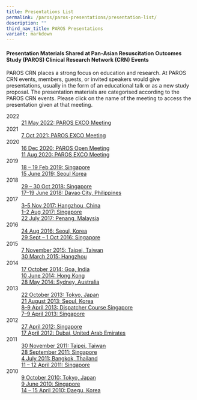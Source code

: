 ```yaml
---
title: Presentations List
permalink: /paros/paros-presentations/presentation-list/
description: ""
third_nav_title: PAROS Presentations
variant: markdown
---
```

#### Presentation Materials Shared at Pan-Asian Resuscitation Outcomes Study (PAROS) Clinical Research Network (CRN) Events

PAROS CRN places a strong focus on education and research. At PAROS CRN events, members, guests, or invited speakers would give presentations, usually in the form of an educational talk or as a new study proposal. The presentation materials are categorised according to the PAROS CRN events. Please click on the name of the meeting to access the presentation given at that meeting.

<dl>
	<dt>
		2022
	</dt>
	<dd>
		<a href="/paros/paros-presentations/21-may-2022-paros-exco-meeting/">21 May 2022: PAROS EXCO Meeting</a>
	</dd>
	<dt>
		2021
	</dt>
	<dd>
		<a href="/paros/paros-presentations/7-oct-2021-paros-exco-meeting/">7 Oct 2021: PAROS EXCO Meeting</a>
	</dd>
	<dt>
		2020
	</dt>
	<dd>
		<a href="/paros/paros-presentations/16-dec-2020-paros-open-meeting/">16 Dec 2020: PAROS Open Meeting</a>
	</dd>
	<dd>
		<a href="/paros/paros-presentations/11-aug-2020-paros-exco-meeting/">11 Aug 2020: PAROS EXCO Meeting</a>
	</dd>
	<dt>
		2019
	</dt>
	<dd>
		<a href="/paros/paros-presentations/18-19-feb-2019-singapore/">18 – 19 Feb 2019: Singapore</a>
	</dd>
	<dd>
		<a href="/paros/paros-presentations/15-june-2019-seoul-korea/">15 June 2019: Seoul Korea</a>
	</dd>
	<dt>
		2018
	</dt>
	<dd>
		<a href="/paros/paros-presentations/29-30-oct-2018-singapore/">29 – 30 Oct 2018: Singapore</a>
	</dd>
	<dd>
		<a href="/paros/paros-presentations/17-19-june-2018-davao-city-philippines/">17–19 June 2018: Davao City, Philippines</a>
	</dd>
	<dt>
		2017
	</dt>
	<dd>
		<a href="/paros/paros-presentations/3-5-nov-2017-hangzhou-china/">3–5 Nov 2017: Hangzhou, China</a>
	</dd>
	<dd>
		<a href="/paros/paros-presentations/1-2-aug-2017-singapore/">1–2 Aug 2017: Singapore</a>
	</dd>
	<dd>
		<a href="/paros/paros-presentations/22-july-2017-penang-malaysia/">22 July 2017: Penang, Malaysia</a>
	</dd>
	<dt>
		2016
	</dt>
	<dd>
		<a href="/paros/paros-presentations/24-aug-2016-seoul-korea/">24 Aug 2016: Seoul, Korea</a>
	</dd>
	<dd>
		<a href="/paros/paros-presentations/29-sept-1-oct-2016-singapore/">29 Sept – 1 Oct 2016: Singapore</a>
	</dd>
	<dt>
		2015
	</dt>
	<dd>
		<a href="/paros/paros-presentations/7-november-2015-taipei-taiwan/">7 November 2015: Taipei, Taiwan</a>
	</dd>
	<dd>
		<a href="/paros/paros-presentations/30-march-2015-hangzhou/">30 March 2015: Hangzhou</a>
	</dd>
	<dt>
		2014
	</dt>
	<dd>
		<a href="/paros/paros-presentations/17-october-2014-goa-india/">17 October 2014: Goa, India</a>
	</dd>
	<dd>
		<a href="/paros/paros-presentations/10-june-2014-hong-kong/">10 June 2014: Hong Kong</a>
	</dd>
	<dd>
		<a href="/paros/paros-presentations/28-may-2014-sydney-australia/">28 May 2014: Sydney, Australia</a>
	</dd>
	<dt>
		2013
	</dt>
	<dd>
		<a href="/paros/paros-presentations/22-october-2013-tokyo-japan/">22 October 2013: Tokyo, Japan</a>
	</dd>
	<dd>
		<a href="/paros/paros-presentations/21-august-2013-seoul-korea/">21 August 2013: Seoul, Korea</a>
	</dd>
	<dd>
		<a href="/paros/paros-presentations/8-9-april-2013-dispatcher-course-singapore/">8–9 April 2013: Dispatcher Course Singapore</a>
	</dd>
	<dd>
		<a href="/paros/paros-presentations/7-9-april-2013-singapore/">7–9 April 2013: Singapore</a>
	</dd>
	<dt>
		2012
	</dt>
	<dd>
		<a href="/paros/paros-presentations/27-april-2012-singapore/">27 April 2012: Singapore</a>
	</dd>
	<dd>
		<a href="/paros/paros-presentations/17-april-2012-dubai-united-arab-emirates/">17 April 2012: Dubai, United Arab Emirates</a>
	</dd>
	<dt>
		2011
	</dt>
	<dd>
		<a href="/paros/paros-presentations/30-november-2011-taipei-taiwan/">30 November 2011: Taipei, Taiwan</a>
	</dd>
	<dd>
		<a href="/paros/paros-presentations/28-september-2011-singapore/">28 September 2011: Singapore</a>
	</dd>
	<dd>
		<a href="/paros/paros-presentations/4-july-2011-bangkok-thailand/">4 July 2011: Bangkok, Thailand</a>
	</dd>
	<dd>
		<a href="/paros/paros-presentations/11-12-april-2011-singapore/">11 – 12 April 2011: Singapore</a>
	</dd>
	<dt>
		2010
	</dt>
	<dd>
		<a href="/paros/paros-presentations/9-october-2010-tokyo-japan/">9 October 2010: Tokyo, Japan</a>
	</dd>
	<dd>
		<a href="/paros/paros-presentations/9-june-2010-singapore/">9 June 2010: Singapore</a>
	</dd>
	<dd>
		<a href="/paros/paros-presentations/14-15-april-2010-daegu-korea/">14 – 15 April 2010: Daegu, Korea</a>
	</dd>
</dl>